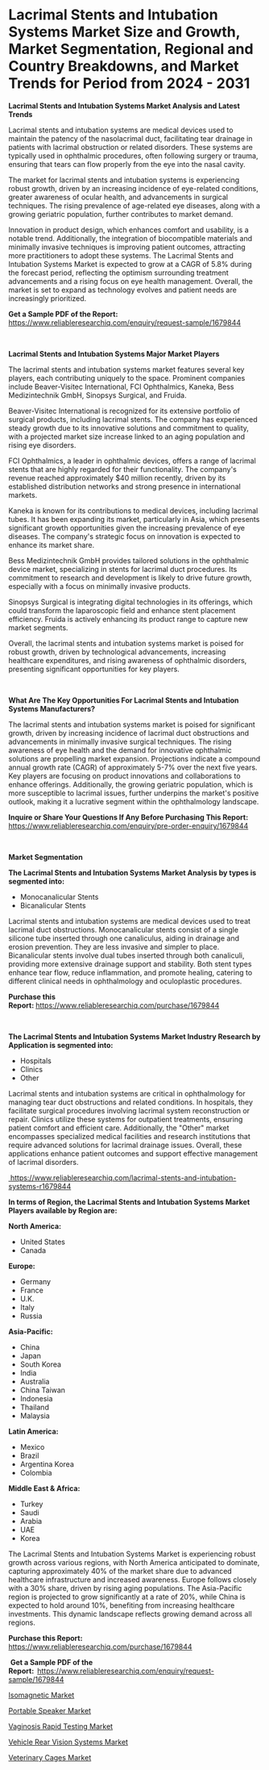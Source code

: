 <p><h1>Lacrimal Stents and Intubation Systems Market Size and Growth, Market Segmentation, Regional and Country Breakdowns, and Market Trends for Period from 2024 -  2031</h1></p><p><strong>Lacrimal Stents and Intubation Systems Market Analysis and Latest Trends</strong></p>
<p><p>Lacrimal stents and intubation systems are medical devices used to maintain the patency of the nasolacrimal duct, facilitating tear drainage in patients with lacrimal obstruction or related disorders. These systems are typically used in ophthalmic procedures, often following surgery or trauma, ensuring that tears can flow properly from the eye into the nasal cavity.</p><p>The market for lacrimal stents and intubation systems is experiencing robust growth, driven by an increasing incidence of eye-related conditions, greater awareness of ocular health, and advancements in surgical techniques. The rising prevalence of age-related eye diseases, along with a growing geriatric population, further contributes to market demand.</p><p>Innovation in product design, which enhances comfort and usability, is a notable trend. Additionally, the integration of biocompatible materials and minimally invasive techniques is improving patient outcomes, attracting more practitioners to adopt these systems. The Lacrimal Stents and Intubation Systems Market is expected to grow at a CAGR of 5.8% during the forecast period, reflecting the optimism surrounding treatment advancements and a rising focus on eye health management. Overall, the market is set to expand as technology evolves and patient needs are increasingly prioritized.</p></p>
<p><strong>Get a Sample PDF of the Report:&nbsp;</strong> <a href="https://www.reliableresearchiq.com/enquiry/request-sample/1679844?utm_campaign=1087&utm_medium=2&utm_source=Github&utm_content=ia&utm_term=14102024&utm_id=lacrimal-stents-and-intubation-systems">https://www.reliableresearchiq.com/enquiry/request-sample/1679844</a></p>
<p>&nbsp;</p>
<p><strong>Lacrimal Stents and Intubation Systems Major Market Players</strong></p>
<p><p>The lacrimal stents and intubation systems market features several key players, each contributing uniquely to the space. Prominent companies include Beaver-Visitec International, FCI Ophthalmics, Kaneka, Bess Medizintechnik GmbH, Sinopsys Surgical, and Fruida. </p><p>Beaver-Visitec International is recognized for its extensive portfolio of surgical products, including lacrimal stents. The company has experienced steady growth due to its innovative solutions and commitment to quality, with a projected market size increase linked to an aging population and rising eye disorders.</p><p>FCI Ophthalmics, a leader in ophthalmic devices, offers a range of lacrimal stents that are highly regarded for their functionality. The company's revenue reached approximately $40 million recently, driven by its established distribution networks and strong presence in international markets.</p><p>Kaneka is known for its contributions to medical devices, including lacrimal tubes. It has been expanding its market, particularly in Asia, which presents significant growth opportunities given the increasing prevalence of eye diseases. The company's strategic focus on innovation is expected to enhance its market share.</p><p>Bess Medizintechnik GmbH provides tailored solutions in the ophthalmic device market, specializing in stents for lacrimal duct procedures. Its commitment to research and development is likely to drive future growth, especially with a focus on minimally invasive products.</p><p>Sinopsys Surgical is integrating digital technologies in its offerings, which could transform the laparoscopic field and enhance stent placement efficiency. Fruida is actively enhancing its product range to capture new market segments. </p><p>Overall, the lacrimal stents and intubation systems market is poised for robust growth, driven by technological advancements, increasing healthcare expenditures, and rising awareness of ophthalmic disorders, presenting significant opportunities for key players.</p></p>
<p>&nbsp;</p>
<p><strong>What Are The Key Opportunities For Lacrimal Stents and Intubation Systems Manufacturers?</strong></p>
<p><p>The lacrimal stents and intubation systems market is poised for significant growth, driven by increasing incidence of lacrimal duct obstructions and advancements in minimally invasive surgical techniques. The rising awareness of eye health and the demand for innovative ophthalmic solutions are propelling market expansion. Projections indicate a compound annual growth rate (CAGR) of approximately 5-7% over the next five years. Key players are focusing on product innovations and collaborations to enhance offerings. Additionally, the growing geriatric population, which is more susceptible to lacrimal issues, further underpins the market's positive outlook, making it a lucrative segment within the ophthalmology landscape.</p></p>
<p><strong>Inquire or Share Your Questions If Any Before Purchasing This Report:</strong> <a href="https://www.reliableresearchiq.com/enquiry/pre-order-enquiry/1679844?utm_campaign=1087&utm_medium=2&utm_source=Github&utm_content=ia&utm_term=14102024&utm_id=lacrimal-stents-and-intubation-systems">https://www.reliableresearchiq.com/enquiry/pre-order-enquiry/1679844</a></p>
<p>&nbsp;</p>
<p><strong>Market Segmentation</strong></p>
<p><strong>The Lacrimal Stents and Intubation Systems Market Analysis by types is segmented into:</strong></p>
<p><ul><li>Monocanalicular Stents</li><li>Bicanalicular Stents</li></ul></p>
<p><p>Lacrimal stents and intubation systems are medical devices used to treat lacrimal duct obstructions. Monocanalicular stents consist of a single silicone tube inserted through one canaliculus, aiding in drainage and erosion prevention. They are less invasive and simpler to place. Bicanalicular stents involve dual tubes inserted through both canaliculi, providing more extensive drainage support and stability. Both stent types enhance tear flow, reduce inflammation, and promote healing, catering to different clinical needs in ophthalmology and oculoplastic procedures.</p></p>
<p><strong>Purchase this Report:&nbsp;</strong><a href="https://www.reliableresearchiq.com/purchase/1679844?utm_campaign=1087&utm_medium=2&utm_source=Github&utm_content=ia&utm_term=14102024&utm_id=lacrimal-stents-and-intubation-systems">https://www.reliableresearchiq.com/purchase/1679844</a></p>
<p>&nbsp;</p>
<p><strong>The Lacrimal Stents and Intubation Systems Market Industry Research by Application is segmented into:</strong></p>
<p><ul><li>Hospitals</li><li>Clinics</li><li>Other</li></ul></p>
<p><p>Lacrimal stents and intubation systems are critical in ophthalmology for managing tear duct obstructions and related conditions. In hospitals, they facilitate surgical procedures involving lacrimal system reconstruction or repair. Clinics utilize these systems for outpatient treatments, ensuring patient comfort and efficient care. Additionally, the "Other" market encompasses specialized medical facilities and research institutions that require advanced solutions for lacrimal drainage issues. Overall, these applications enhance patient outcomes and support effective management of lacrimal disorders.</p></p>
<p><a href="https://www.reliableresearchiq.com/lacrimal-stents-and-intubation-systems-r1679844?utm_campaign=1087&utm_medium=2&utm_source=Github&utm_content=ia&utm_term=14102024&utm_id=lacrimal-stents-and-intubation-systems">&nbsp;https://www.reliableresearchiq.com/lacrimal-stents-and-intubation-systems-r1679844</a></p>
<p><strong>In terms of Region, the Lacrimal Stents and Intubation Systems Market Players available by Region are:</strong></p>
<p>
    <p> <strong> North America: </strong>
        <ul>
            <li>United States</li>
            <li>Canada</li>
        </ul>
        </p> 
    <p> <strong> Europe: </strong>
        <ul>
            <li>Germany</li>
            <li>France</li>
            <li>U.K.</li>
            <li>Italy</li>
            <li>Russia</li>
        </ul>
        </p> 
    <p> <strong> Asia-Pacific: </strong>
        <ul>
            <li>China</li>
            <li>Japan</li>
            <li>South Korea</li>
            <li>India</li>
            <li>Australia</li>
            <li>China Taiwan</li>
            <li>Indonesia</li>
            <li>Thailand</li>
            <li>Malaysia</li>
        </ul>
        </p> 
    <p> <strong> Latin America: </strong>
        <ul>
            <li>Mexico</li>
            <li>Brazil</li>
            <li>Argentina Korea</li>
            <li>Colombia</li>
        </ul>
        </p> 
    <p> <strong> Middle East & Africa: </strong>
        <ul>
            <li>Turkey</li>
            <li>Saudi</li>
            <li>Arabia</li>
            <li>UAE</li>
            <li>Korea</li>
        </ul>
    </p>
    </p>
<p><p>The Lacrimal Stents and Intubation Systems Market is experiencing robust growth across various regions, with North America anticipated to dominate, capturing approximately 40% of the market share due to advanced healthcare infrastructure and increased awareness. Europe follows closely with a 30% share, driven by rising aging populations. The Asia-Pacific region is projected to grow significantly at a rate of 20%, while China is expected to hold around 10%, benefiting from increasing healthcare investments. This dynamic landscape reflects growing demand across all regions.</p></p>
<p><strong>Purchase this Report: </strong><a href="https://www.reliableresearchiq.com/purchase/1679844?utm_campaign=1087&utm_medium=2&utm_source=Github&utm_content=ia&utm_term=14102024&utm_id=lacrimal-stents-and-intubation-systems">https://www.reliableresearchiq.com/purchase/1679844</a></p>
<p>&nbsp;<strong>Get a Sample PDF of the Report:&nbsp;&nbsp;</strong><a href="https://www.reliableresearchiq.com/enquiry/request-sample/1679844?utm_campaign=1087&utm_medium=2&utm_source=Github&utm_content=ia&utm_term=14102024&utm_id=lacrimal-stents-and-intubation-systems">https://www.reliableresearchiq.com/enquiry/request-sample/1679844</a></p>
<p><strong></strong></p>
<p><p><a href="https://github.com/abbiewimld/Market-Research-Report-List-1/blob/main/isomagnetic-market.md?utm_campaign=1087&utm_medium=2&utm_source=Github&utm_content=ia&utm_term=14102024&utm_id=lacrimal-stents-and-intubation-systems">Isomagnetic Market</a></p><p><a href="https://github.com/benjigwozdzus/Market-Research-Report-List-1/blob/main/portable-speaker-market.md?utm_campaign=1087&utm_medium=2&utm_source=Github&utm_content=ia&utm_term=14102024&utm_id=lacrimal-stents-and-intubation-systems">Portable Speaker Market</a></p><p><a href="https://www.linkedin.com/pulse/insights-vaginosis-rapid-testing-market-size-which-expanding-148-ulkef?utm_campaign=1087&utm_medium=2&utm_source=Github&utm_content=ia&utm_term=14102024&utm_id=lacrimal-stents-and-intubation-systems">Vaginosis Rapid Testing Market</a></p><p><a href="https://www.linkedin.com/pulse/comprehensive-vehicle-rear-vision-systems-market-report-regional-vnijf?utm_campaign=1087&utm_medium=2&utm_source=Github&utm_content=ia&utm_term=14102024&utm_id=lacrimal-stents-and-intubation-systems">Vehicle Rear Vision Systems Market</a></p><p><a href="https://www.linkedin.com/pulse/veterinary-cages-market-shifts-strategic-analysis-2024-2031-2oe8f?utm_campaign=1087&utm_medium=2&utm_source=Github&utm_content=ia&utm_term=14102024&utm_id=lacrimal-stents-and-intubation-systems">Veterinary Cages Market</a></p></p>